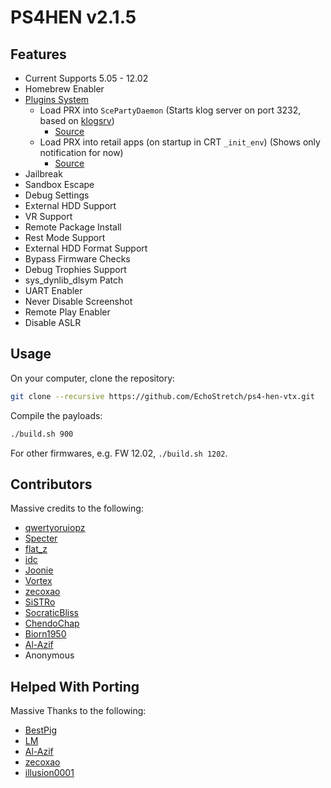 # PS4HEN v2.1.5

## Features
- Current Supports 5.05 - 12.02
- Homebrew Enabler
- [Plugins System](https://github.com/illusion0001/ps4-hen-plugins)
  - Load PRX into `ScePartyDaemon` (Starts klog server on port 3232, based on [klogsrv](https://github.com/ps5-payload-dev/klogsrv))
    - [Source](https://github.com/illusion0001/ps4-hen-plugins/tree/main/plugin_server)
  - Load PRX into retail apps (on startup in CRT `_init_env`) (Shows only notification for now)
    - [Source](https://github.com/illusion0001/ps4-hen-plugins/tree/main/plugin_loader)
- Jailbreak
- Sandbox Escape
- Debug Settings
- External HDD Support
- VR Support
- Remote Package Install
- Rest Mode Support
- External HDD Format Support
- Bypass Firmware Checks
- Debug Trophies Support
- sys_dynlib_dlsym Patch
- UART Enabler
- Never Disable Screenshot
- Remote Play Enabler
- Disable ASLR

## Usage

On your computer, clone the repository:

```sh
git clone --recursive https://github.com/EchoStretch/ps4-hen-vtx.git
```

Compile the payloads:

```sh
./build.sh 900
```

For other firmwares, e.g. FW 12.02, `./build.sh 1202`.

## Contributors
Massive credits to the following:
- [qwertyoruiopz](https://twitter.com/qwertyoruiopz)
- [Specter](https://twitter.com/SpecterDev) 
- [flat_z](https://twitter.com/flat_z)
- [idc](https://twitter.com/3226_2143)
- [Joonie](https://github.com/Joonie86/)
- [Vortex](https://github.com/xvortex)
- [zecoxao](https://twitter.com/notnotzecoxao)
- [SiSTRo](https://github.com/SiSTR0)
- [SocraticBliss](https://twitter.com/SocraticBliss)
- [ChendoChap](https://github.com/ChendoChap)
- [Biorn1950](https://github.com/Biorn1950)
- [Al-Azif](https://github.com/Al-Azif)
- Anonymous

## Helped With Porting
Massive Thanks to the following:
- [BestPig](https://twitter.com/BestPig)
- [LM](https://twitter.com/LightningMods)
- [Al-Azif](https://twitter.com/_AlAzif)
- [zecoxao](https://twitter.com/notnotzecoxao)
- [illusion0001](https://twitter.com/illusion0002)
